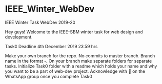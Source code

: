 # IEEE_Winter_WebDev

IEEE Winter Task WebDev 2019-20

Hey guys!
Welcome to the IEEE-SBM winter task for web design and development. 

Task0 Deadline 4th December 2019 23:59 hrs 

Make your own branch for the repo. No commits to master branch. Branch name in the format <name>-<surname>. On your branch make separate folders for separate tasks.
Initialize Task0 folder with a readme which holds your name and why you want to be a part of web-dev project.
Acknowledge with 🙂 on the WhatsApp group once you complete Task0

